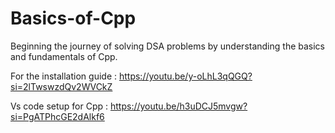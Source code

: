 # Basics-of-Cpp

Beginning the journey of solving DSA problems by understanding the basics and fundamentals of Cpp.

For the installation guide : https://youtu.be/y-oLhL3qQGQ?si=2lTwswzdQv2WVCkZ

Vs code setup for Cpp : https://youtu.be/h3uDCJ5mvgw?si=PgATPhcGE2dAlkf6